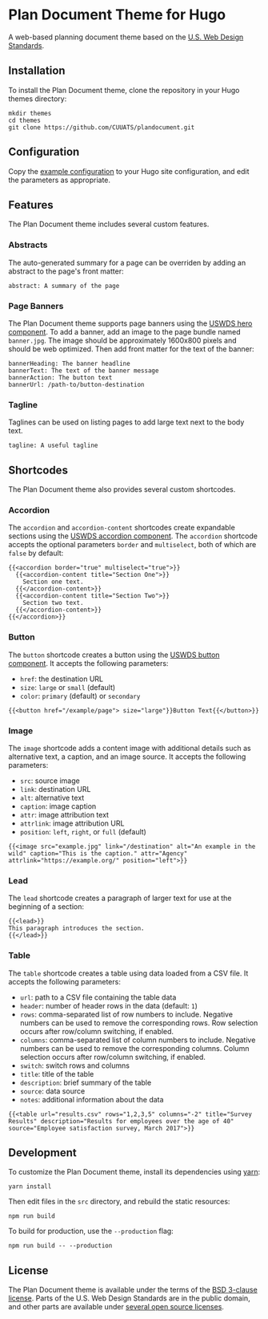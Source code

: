 # Plan Document Theme for Hugo
A web-based planning document theme based on the
[U.S. Web Design Standards](https://standards.usa.gov/).

## Installation
To install the Plan Document theme, clone the repository in your Hugo themes
directory:

```
mkdir themes
cd themes
git clone https://github.com/CUUATS/plandocument.git
```

## Configuration
Copy the [example configuration](https://github.com/CUUATS/plandocument/blob/master/example.config.yaml)
to your Hugo site configuration, and edit the parameters as appropriate.

## Features
The Plan Document theme includes several custom features.

### Abstracts
The auto-generated summary for a page can be overriden by adding an abstract
to the page's front matter:

```
abstract: A summary of the page
```

### Page Banners
The Plan Document theme supports page banners using the [USWDS hero
component](https://components.standards.usa.gov/components/detail/hero.html).
To add a banner, add an image to the page bundle named `banner.jpg`. The image
should be approximately 1600x800 pixels and should be web optimized. Then add
front matter for the text of the banner:

```
bannerHeading: The banner headline
bannerText: The text of the banner message
bannerAction: The button text
bannerUrl: /path-to/button-destination
```

### Tagline
Taglines can be used on listing pages to add large text next to the body text.

```
tagline: A useful tagline
```

## Shortcodes
The Plan Document theme also provides several custom shortcodes.

### Accordion
The `accordion` and `accordion-content` shortcodes create expandable sections
using the [USWDS accordion
component](https://components.standards.usa.gov/components/detail/accordion--default.html).
The `accordion` shortcode accepts the optional parameters `border` and
`multiselect`, both of which are `false` by default:

```
{{<accordion border="true" multiselect="true">}}
  {{<accordion-content title="Section One">}}
    Section one text.
  {{</accordion-content>}}
  {{<accordion-content title="Section Two">}}
    Section two text.
  {{</accordion-content>}}
{{</accordion>}}
```

### Button
The `button` shortcode creates a button using the [USWDS button
component](https://components.standards.usa.gov/components/detail/buttons--default.html).
It accepts the following parameters:

* `href`: the destination URL
* `size`: `large` or `small` (default)
* `color`: `primary` (default) or `secondary`

```
{{<button href="/example/page"> size="large"}}Button Text{{</button>}}
```

### Image
The `image` shortcode adds a content image with additional details such as
alternative text, a caption, and an image source. It accepts the following
parameters:

* `src`: source image
* `link`: destination URL
* `alt`: alternative text
* `caption`: image caption
* `attr`: image attribution text
* `attrlink`: image attribution URL
* `position`: `left`, `right`, or `full` (default)

```
{{<image src="example.jpg" link="/destination" alt="An example in the wild" caption="This is the caption." attr="Agency" attrlink="https://example.org/" position="left">}}
```

### Lead
The `lead` shortcode creates a paragraph of larger text for use at the
beginning of a section:

```
{{<lead>}}
This paragraph introduces the section.
{{</lead>}}
```

### Table
The `table` shortcode creates a table using data loaded from a CSV file. It
accepts the following parameters:

* `url`: path to a CSV file containing the table data
* `header`: number of header rows in the data (default: `1`)
* `rows`: comma-separated list of row numbers to include. Negative numbers
  can be used to remove the corresponding rows.
  Row selection occurs after row/column switching, if enabled.
* `columns`: comma-separated list of column numbers to include.
  Negative numbers can be used to remove the corresponding columns.
  Column selection occurs after row/column switching, if enabled.
* `switch`: switch rows and columns
* `title`: title of the table
* `description`: brief summary of the table
* `source`: data source
* `notes`: additional information about the data

```
{{<table url="results.csv" rows="1,2,3,5" columns="-2" title="Survey Results" description="Results for employees over the age of 40" source="Employee satisfaction survey, March 2017">}}
```

## Development
To customize the Plan Document theme, install its dependencies using
[yarn](https://yarnpkg.com/en/):

```
yarn install
```

Then edit files in the `src` directory, and rebuild the static resources:

```
npm run build
```

To build for production, use the `--production` flag:

```
npm run build -- --production
```

## License
The Plan Document theme is available under the terms of the
[BSD 3-clause license](https://github.com/CUUATS/plandocument/blob/master/LICENSE.md).
Parts of the U.S. Web Design Standards are in the public domain, and other
parts are available under [several open source
licenses](https://github.com/18F/web-design-standards/blob/develop/LICENSE.md).
